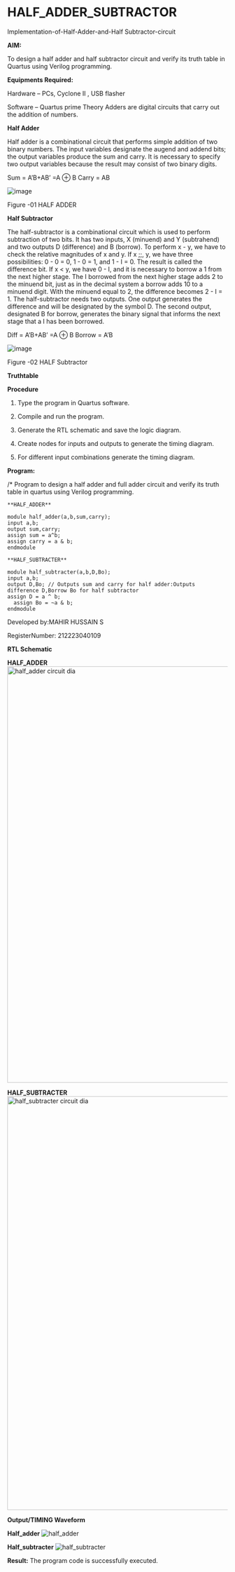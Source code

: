 # HALF_ADDER_SUBTRACTOR

Implementation-of-Half-Adder-and-Half Subtractor-circuit

**AIM:**

To design a half adder and half subtractor circuit and verify its truth table in Quartus using Verilog programming.

**Equipments Required:**

Hardware – PCs, Cyclone II , USB flasher 

Software – Quartus prime Theory Adders are digital circuits that carry out the addition of numbers.

**Half Adder**

Half adder is a combinational circuit that performs simple addition of two binary numbers. The input variables designate the augend and addend bits; the output variables produce the sum and carry. It is necessary to specify two output variables because the result may consist of two binary digits.

Sum = A’B+AB’ =A ⊕ B Carry = AB

![image](https://github.com/naavaneetha/HALF_ADDER_SUBTRACTOR/assets/154305477/bd4a0b2c-cdbc-4184-ab08-81578f121e1f)

Figure -01 HALF ADDER

**Half Subtractor**

The half-subtractor is a combinational circuit which is used to perform subtraction of two bits. It has two inputs, X (minuend) and Y (subtrahend) and two outputs D (difference) and B (borrow). To perform x - y, we have to check the relative magnitudes of x and y. If x ;;, y, we have three possibilities: 0 - 0 = 0, 1 - 0 = 1, and 1 - I = 0. The result is called the difference bit. If x < y, we have 0 - I, and it is necessary to borrow a 1 from the next higher stage. The I borrowed from the next higher stage adds 2 to the minuend bit, just as in the decimal system a borrow adds 10 to a minuend digit. With the minuend equal to 2, the difference becomes 2 - I = 1. The half-subtractor needs two outputs. One output generates the difference and will be designated by the symbol D. The second output, designated B for borrow, generates the binary signal that informs the next stage that a I has been borrowed. 

Diff = A’B+AB’ =A ⊕ B
Borrow = A’B

 ![image](https://github.com/naavaneetha/HALF_ADDER_SUBTRACTOR/assets/154305477/d76b099c-513f-4e7c-843a-e2fd028a531a)

Figure -02 HALF Subtractor

**Truthtable**

**Procedure**

1.	Type the program in Quartus software.

2.	Compile and run the program.

3.	Generate the RTL schematic and save the logic diagram.

4.	Create nodes for inputs and outputs to generate the timing diagram.

5.	For different input combinations generate the timing diagram.


**Program:**

/* Program to design a half adder and full adder circuit and verify its truth table in quartus using Verilog programming.
```
**HALF_ADDER**

module half_adder(a,b,sum,carry);
input a,b;
output sum,carry; 
assign sum = a^b;
assign carry = a & b;
endmodule

**HALF_SUBTRACTER**

module half_subtracter(a,b,D,Bo);
input a,b;
output D,Bo; // Outputs sum and carry for half adder:Outputs difference D,Borrow Bo for half subtractor
assign D = a ^ b;
  assign Bo = ~a & b;
endmodule
```
Developed by:MAHIR HUSSAIN S

RegisterNumber: 212223040109

**RTL Schematic**

**HALF_ADDER**
<img width="950" alt="half_adder circuit dia" src="https://github.com/Ganesh23013987/HALF_ADDER_SUBTRACTOR/assets/147473768/94d026c5-31ab-4b03-8570-402fac8f8582">

**HALF_SUBTRACTER**
<img width="944" alt="half_subtracter circuit dia" src="https://github.com/Ganesh23013987/HALF_ADDER_SUBTRACTOR/assets/147473768/45b92357-b627-451f-8987-2b2212e2e8b9">

**Output/TIMING Waveform**

**Half_adder**
![half_adder](https://github.com/Ganesh23013987/HALF_ADDER_SUBTRACTOR/assets/147473768/959809ae-aa26-42f7-b8c4-14b0787a8ef7)

**Half_subtracter**
![half_subtracter](https://github.com/Ganesh23013987/HALF_ADDER_SUBTRACTOR/assets/147473768/bf7bf0be-898e-4861-a9a5-ba1d117e8b95)

**Result:**
The program code is successfully executed.
